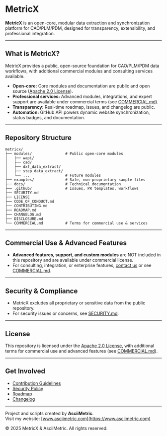 # MetricX

**MetricX** is an open-core, modular data extraction and synchronization platform for CAO/PLM/PDM, designed for transparency, extensibility, and professional integration.

---

## What is MetricX?

MetricX provides a public, open-source foundation for CAO/PLM/PDM data workflows, with additional commercial modules and consulting services available.

- **Open-core:** Core modules and documentation are public and open source ([Apache 2.0 License](LICENSE)).
- **Professional services:** Advanced modules, integrations, and expert support are available under commercial terms (see [COMMERCIAL.md](COMMERCIAL.md)).
- **Transparency:** Real-time roadmap, issues, and changelog are public.
- **Automation:** GitHub API powers dynamic website synchronization, status badges, and documentation.

---

## Repository Structure

```
metricx/
├── modules/               # Public open-core modules
│   ├── wapi/
│   ├── cad/
│   ├── dxf_data_extract/
│   ├── step_data_extract/
│   └── ...                # Future modules
├── examples/              # Safe, non-proprietary sample files
├── docs/                  # Technical documentation
├── .github/               # Issues, PR templates, workflows
├── SECURITY.md
├── LICENSE
├── CODE_OF_CONDUCT.md
├── CONTRIBUTING.md
├── ROADMAP.md
├── CHANGELOG.md
├── DISCLOSURE.md
└── COMMERCIAL.md          # Terms for commercial use & services
```

---

## Commercial Use & Advanced Features

- **Advanced features, support, and custom modules** are NOT included in this repository and are available under commercial license.
- For consulting, integration, or enterprise features, [contact us](mailto:your-contact@email.com) or see [COMMERCIAL.md](COMMERCIAL.md).

---

## Security & Compliance

- MetricX excludes all proprietary or sensitive data from the public repository.
- For security issues or concerns, see [SECURITY.md](SECURITY.md).

---

## License

This repository is licensed under the [Apache 2.0 License](LICENSE), with additional terms for commercial use and advanced features (see [COMMERCIAL.md](COMMERCIAL.md)).

---

## Get Involved

- [Contribution Guidelines](CONTRIBUTING.md)
- [Security Policy](SECURITY.md)
- [Roadmap](ROADMAP.md)
- [Changelog](CHANGELOG.md)

---

Project and scripts created by **AsciiMetric**.  
Visit my website: [www.asciimetric.com](https://www.asciimetric.com)

© 2025 MetricX & AsciiMetric. All rights reserved.
